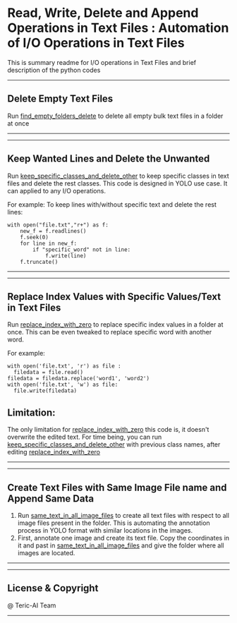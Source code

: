 # Read, Write, Delete and Append Operations in Text Files : Automation of I/O Operations in Text Files

This is summary readme for I/O operations in Text Files and brief description of the python codes

---
## Delete Empty Text Files
Run [find_empty_folders_delete](find_empty_folders_delete.py) to delete all empty bulk text files in a folder at once 

***

---
## Keep Wanted Lines and Delete the Unwanted
Run [keep_specific_classes_and_delete_other](keep_specific_classes_and_delete_other.py) to keep specific classes in text files and delete the rest classes. This code is designed in YOLO use case. It can applied to any I/O operations. 

For example: To keep lines with/without specific text and delete the rest lines:

```
with open("file.txt","r+") as f:
    new_f = f.readlines()
    f.seek(0)
    for line in new_f:
        if "specific_word" not in line:
            f.write(line)
    f.truncate()
```

***

---
## Replace Index Values with Specific Values/Text in Text Files
Run [replace_index_with_zero](replace_index_with_zero.py) to replace specific index values in a folder at once. This can be even tweaked to replace specific word with another word.

For example:
```
with open('file.txt', 'r') as file :
  filedata = file.read()
filedata = filedata.replace('word1', 'word2')
with open('file.txt', 'w') as file:
  file.write(filedata)
``` 

## Limitation:
The only limitation for [replace_index_with_zero](replace_index_with_zero.py) this code is, it doesn't overwrite the edited text. For time being, you can run [keep_specific_classes_and_delete_other](keep_specific_classes_and_delete_other.py) with previous class names, after editing [replace_index_with_zero](replace_index_with_zero.py)

***

---
## Create Text Files with Same Image File name and Append Same Data
1. Run [same_text_in_all_image_files](same_text_in_all_image_files.py) to create all text files with respect to all image files present in the folder. This is automating the annotation process in YOLO format with similar locations in the images. 
2. First, annotate one image and create its text file. Copy the coordinates in it and past in [same_text_in_all_image_files](same_text_in_all_image_files.py) and give the folder where all images are located. 

***

---
## License & Copyright

@ Teric-AI Team

***
